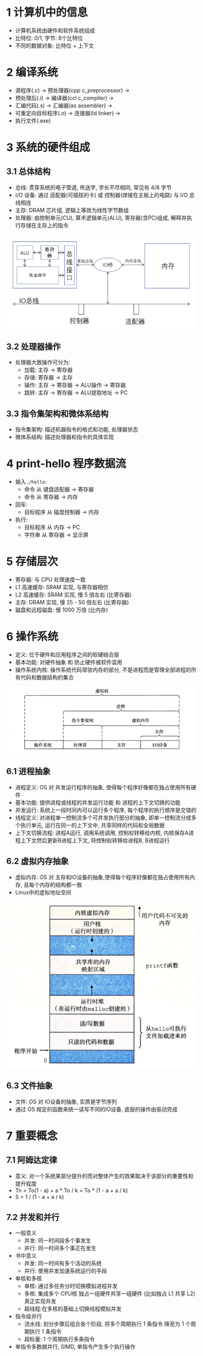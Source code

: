 # 1 计算机中的信息
- 计算机系统由硬件和软件系统组成
- 比特位: 0/1, 字节: 8个比特位
- 不同的数据对象: 比特位 + 上下文

# 2 编译系统
- 源程序(.c) -> 预处理器(cpp c_preprocessor) -> 
- 预处理后(.i) -> 编译器(ccl c_compiler) -> 
- 汇编代码(.s) -> 汇编器(as assembler) -> 
- 可重定向目标程序(.o) -> 连接器(ld linker) -> 
- 执行文件(.exe) 

# 3 系统的硬件组成
## 3.1 总体结构
- 总线: 贯穿系统的电子管道, 传送字, 字长不尽相同, 常见有 4/8 字节
- I/O 设备: 通过 适配器(可插拔的卡) 或 控制器(焊接在主板上的电路) 与 I/O 总线相连
- 主存: DRAM 芯片组, 逻辑上等效为线性字节数组
- 处理器: 由控制单元(CU), 算术逻辑单元(ALU), 寄存器(含PC)组成, 解释并执行存储在主存上的指令

![](../image/ch01_computer_architecture.png)

## 3.2 处理器操作
- 处理器大致操作可分为:
  - 加载: 主存 -> 寄存器
  - 存储: 寄存器 -> 主存
  - 操作: 主存 -> 寄存器 -> ALU操作 -> 寄存器 
  - 跳转: 主存 -> 寄存器 -> ALU提取地址 -> PC

## 3.3 指令集架构和微体系结构
- 指令集架构: 描述机器指令的格式和功能, 处理器状态
- 微体系结构: 描述处理器和指令的具体实现

# 4 print-hello 程序数据流
- 输入`./hello`:
  - 命令 从 键盘适配器 -> 寄存器
  - 命令 从 寄存器 -> 内存
- 回车:
  - 目标程序 从 磁盘控制器 -> 内存
- 执行: 
  - 目标程序 从 内存 -> PC
  - 字符串 从 寄存器 -> 显示屏

# 5 存储层次
- 寄存器: 与 CPU 处理速度一致
- L1 高速缓存: SRAM 实现, 与寄存器相仿
- L2 高速缓存: SRAM 实现, 慢 5 倍左右 (比寄存器)
- 主存: DRAM 实现, 慢 25 - 50 倍左右 (比寄存器)
- 磁盘和远程磁盘: 慢 1000 万倍 (比内存)

# 6 操作系统
- 定义: 位于硬件和应用程序之间的软硬结合层
- 基本功能: 对硬件抽象 和 防止硬件被软件滥用
- 操作系统内核: 操作系统代码常驻内存的部分, 不是进程而是管理全部进程的所有代码和数据结构的集合

![](../image/ch01_computer_system_abstruction.png)

## 6.1 进程抽象
- 进程定义: OS 对 并发运行程序的抽象, 使得每个程序好像都在独占使用所有硬件
- 基本功能: 提供进程或线程的并发运行功能 和 进程的上下文切换的功能
- 并发运行: 系统上一段时间内可以运行多个程序, 每个程序的执行顺序是交错的
- 线程定义: 对进程单一控制流多个可并发执行部分的抽象, 即单一控制流分成多个执行单元, 运行在同一的上下文中, 共享同样的代码和全局数据
- 上下文切换流程: 进程A运行, 调用系统调用, 控制权转移给内核, 内核保存A进程上下文然后更新B进程上下文, 将控制权转移给进程B, B进程运行

## 6.2 虚拟内存抽象
- 虚拟内存: OS 对 主存和IO设备的抽象,使得每个程序好像都在独占使用所有内存, 且每个内存的结构都一致
- Linux中的虚拟地址空间

![](../image/ch01_virtual_memory_space_architecture.png)

## 6.3 文件抽象
- 文件: OS 对 IO设备的抽象, 实质是字节序列
- 通过 OS 规定的函数来统一读写不同的IO设备, 底层的操作由驱动完成

# 7 重要概念
## 7.1 阿姆达定律
- 意义: 对一个系统某部分提升的而对整体产生的效果取决于该部分的重要性和提升程度
- Tn = To(1 - a)  + a \* To / k = To \* (1 - a + a / k)
- S = 1 / (1 - a + a / k)

## 7.2 并发和并行
- 一般意义
  - 并发: 同一时间段多个事发生
  - 并行: 同一时间多个事正在发生
- 书中意义
  - 并发: 同一时间有多个活动的系统
  - 并行: 使用并发加速系统运行的手段
- 单核和多核
  - 单核: 通过多任务分时切换模拟进程并发
  - 多核: 集成多个 CPU核 独占一组硬件共享一组硬件 (比如独占 L1 共享 L2) 真正实现并发
  - 超线程:在多核的基础上切换线程模拟并发
- 指令级并行
  - 流水线: 划分步骤后组合各个阶段, 将多个周期执行 1 条指令 降至为 1 个周期执行 1 条指令
  - 超标量: 1 个周期执行多条指令
- 单指令多数据并行, SIMD, 单指令产生多个执行操作